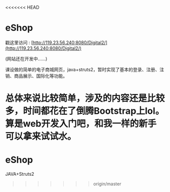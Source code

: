 <<<<<<< HEAD
# eShop #
戳这里访问 : [http://119.23.56.240:8080/Digital2/](http://119.23.56.240:8080/Digital2/)

(网站还在开发中......)

课设做的简单的电子商城网页，java+struts2，暂时实现了基本的登录、注册、注销、商品展示、国际化等功能。

总体来说比较简单，涉及的内容还是比较多，时间都花在了倒腾Bootstrap上lol。算是web开发入门吧，和我一样的新手可以拿来试试水。
=======
# eShop
JAVA+Struts2
>>>>>>> origin/master
